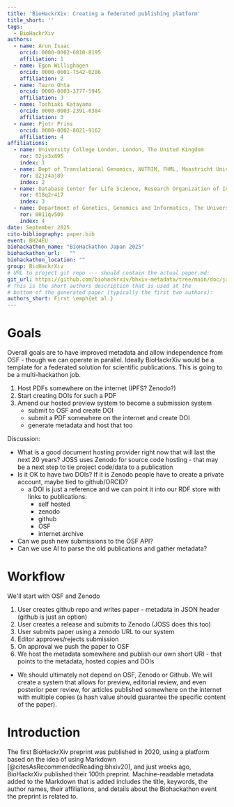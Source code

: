 ```yaml
---
title: 'BioHackrXiv: Creating a federated publishing platform'
title_short: ''
tags:
  - BioHackrXiv
authors:
  - name: Arun Isaac
    orcid: 0000-0002-6810-8195
    affiliation: 1
  - name: Egon Willighagen
    orcid: 0000-0001-7542-0286
    affiliation: 2
  - name: Tazro Ohta
    orcid: 0000-0003-3777-5945
    affiliation: 3
  - name: Toshiaki Katayama
    orcid: 0000-0003-2391-0384
    affiliation: 3
  - name: Pjotr Prins
    orcid: 0000-0002-8021-9162
    affiliation: 4
affiliations:
  - name: University College London, London, The United Kingdom
    ror: 02jx3x895
    index: 1
  - name: Dept of Translational Genomics, NUTRIM, FHML, Maastricht University, Maastricht, NL
    ror: 02jz4aj89
    index: 2
  - name: Database Center for Life Science, Research Organization of Information and Systems, Japan
    ror: 018q2r417
    index: 3
  - name: Department of Genetics, Genomics and Informatics, The University of Tennessee Health Science Center, Memphis, TN, USA
    ror: 0011qv509
    index: 4
date: September 2025
cito-bibliography: paper.bib
event: BH24EU
biohackathon_name: "BioHackathon Japan 2025"
biohackathon_url:   ""
biohackathon_location: ""
group: BioHackrXiv
# URL to project git repo --- should contain the actual paper.md:
git_url: https://github.com/biohackrxiv/bhxiv-metadata/tree/main/doc/japan_biohackathon2025
# This is the short authors description that is used at the
# bottom of the generated paper (typically the first two authors):
authors_short: First \emph{et al.}
---
```


# Goals

Overall goals are to have improved metadata and allow independence from OSF - though we can operate in parallel. Ideally BioHackrXiv would be a template for a federated solution for scientific publications. This is going to be a multi-hackathon job.

1. Host PDFs somewhere on the internet (IPFS? Zenodo?)
1. Start creating DOIs for such a PDF
1. Amend our hosted preview system to become a submission system
   - submit to OSF and create DOI
   - submit a PDF somewhere on the internet and create DOI
   - generate metadata and host that too

Discussion:

- What is a good document hosting provider right now that will last the next 20 years? JOSS uses Zenodo for source code hosting - that may be a next step to tie project code/data to a publication
- Is it OK to have two DOIs? If it is Zenodo people have to create a private account, maybe tied to github/ORCID?
  - a DOI is just a reference and we can point it into our RDF store with links to publications:
    + self hosted
    + zenodo
    + github
    + OSF
    + internet archive
- Can we push new submissions to the OSF API?
- Can we use AI to parse the old publications and gather metadata?

# Workflow

We'll start with OSF and Zenodo

1. User creates github repo and writes paper - metadata in JSON header (github is just an option)
1. User creates a release and submits to Zenodo (JOSS does this too)
1. User submits paper using a zenodo URL to our system
1. Editor approves/rejects submission
1. On approval we push the paper to OSF
1. We host the metadata somewhere and publish our own short URI - that points to the metadata, hosted copies and DOIs

- We should ultimately not depend on OSF, Zenodo or Github. We will create a system that allows for preview, editorial review, and even posterior peer review, for articles published somewhere on the internet with multiple copies (a hash value should guarantee the specific content of the paper).

# Introduction

The first BioHackrXiv preprint was published in 2020, using a platform based on the idea
of using Markdown [@citesAsRecommendedReading:bhxiv20], and just weeks ago, BioHackrXiv
published their 100th preprint. Machine-readable metadata added to the Markdown that is
added includes the title, keywords, the author names, their affiliations, and
details about the Biohackathon event the preprint is related to.
